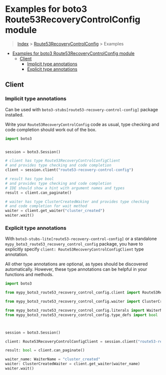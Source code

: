 <a id="examples-for-boto3-route53recoverycontrolconfig-module"></a>

# Examples for boto3 Route53RecoveryControlConfig module

> [Index](../README.md) > [Route53RecoveryControlConfig](./README.md) >
> Examples

- [Examples for boto3 Route53RecoveryControlConfig module](#examples-for-boto3-route53recoverycontrolconfig-module)
  - [Client](#client)
    - [Implicit type annotations](#implicit-type-annotations)
    - [Explicit type annotations](#explicit-type-annotations)

<a id="client"></a>

## Client

<a id="implicit-type-annotations"></a>

### Implicit type annotations

Can be used with `boto3-stubs[route53-recovery-control-config]` package
installed.

Write your `Route53RecoveryControlConfig` code as usual, type checking and code
completion should work out of the box.

```python
import boto3


session = boto3.Session()

# client has type Route53RecoveryControlConfigClient
# and provides type checking and code completion
client = session.client("route53-recovery-control-config")

# result has type bool
# and provides type checking and code completion
# IDE should show a hint with argument names and types
result = client.can_paginate()

# waiter has type ClusterCreatedWaiter and provides type checking
# and code completion for wait method
waiter = client.get_waiter("cluster_created")
waiter.wait()
```

<a id="explicit-type-annotations"></a>

### Explicit type annotations

With `boto3-stubs-lite[route53-recovery-control-config]` or a standalone
`mypy_boto3_route53_recovery_control_config` package, you have to explicitly
specify `client: Route53RecoveryControlConfigClient` type annotation.

All other type annotations are optional, as types should be discovered
automatically. However, these type annotations can be helpful in your functions
and methods.

```python
import boto3

from mypy_boto3_route53_recovery_control_config.client import Route53RecoveryControlConfigClient

from mypy_boto3_route53_recovery_control_config.waiter import ClusterCreatedWaiter

from mypy_boto3_route53_recovery_control_config.literals import WaiterName
from mypy_boto3_route53_recovery_control_config.type_defs import bool



session = boto3.Session()

client: Route53RecoveryControlConfigClient = session.client("route53-recovery-control-config")

result: bool = client.can_paginate()

waiter_name: WaiterName = "cluster_created"
waiter: ClusterCreatedWaiter = client.get_waiter(waiter_name)
waiter.wait()
```
